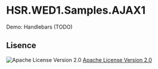 # HSR.WED1.Samples.AJAX1

Demo: Handlebars (TODO)


## Lisence
![Apache License Version 2.0](https://www.apache.org/img/asf_logo.png)
[Apache License Version 2.0](./LICENSE)
